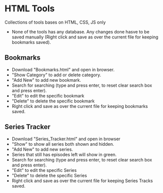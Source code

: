 # HTML Tools
Collections of tools bases on HTML, CSS, JS only
* None of the tools has any database. Any changes done hasve to be saved manually (Right click and save as over the current file for keeping bookmarks saved).

## Bookmarks
- Download "Bookmarks.html" and open in browser.
- "Show Category" to add or delete category.
- "Add New" to add new bookmark.
- Search for searching (type and press enter, to reset clear search box and press enter).
- "Edit" to edit the specific bookmark
- "Delete" to delete the specific bookmark
- Right click and save as over the current file for keeping bookmarks saved.

## Series Tracker
- Download "Series_Tracker.html" and open in browser
- "Show" to show all series both shown and hidden.
- "Add New" to add new series.
- Series that still has episodes left will show in green.
- Search for searching (type and press enter, to reset clear search box and press enter).
- "Edit" to edit the specific Series
- "Delete" to delete the specific Series
- Right click and save as over the current file for keeping Series Tracks saved.
